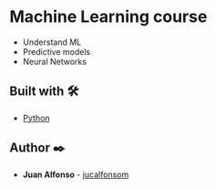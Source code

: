 # Machine Learning course

* Understand ML
* Predictive models
* Neural Networks

## Built with 🛠️

* [Python](https://www.python.org/)

## Author ✒️

* **Juan Alfonso** - [jucalfonsom](https://github.com/jucalfonsom)